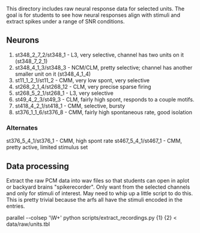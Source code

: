 
This directory includes raw neural response data for selected units. The goal is for students to see how neural responses align with stimuli and extract spikes under a range of SNR conditions.

## Neurons

1. st348_2_7_2/st348_1 - L3, very selective, channel has two units on it (st348_7_2_1)
2. st348_4_1_3/st348_3 - NCM/CLM, pretty selective; channel has another smaller unit on it (st348_4_1_4)
3. st11_1_2_1/st11_2 - CMM, very low spont, very selective
4. st268_2_1_4/st268_12 - CLM, very precise sparse firing
5. st268_5_2_1/st268_1 - L3, very selective
6. st49_4_2_3/st49_3 - CLM, fairly high spont, responds to a couple motifs.
7. st418_4_2_1/st418_1 - CMM, selective, bursty
8. st376_1_1_6/st376_8 - CMM, fairly high spontaneous rate, good isolation

### Alternates

st376_5_4_1/st376_1 - CMM, high spont rate
st467_5_4_1/st467_1 - CMM, pretty active, limited stimulus set

## Data processing

Extract the raw PCM data into wav files so that students can open in aplot or backyard brains "spikerecorder". Only want from the selected channels and only for stimuli of interest. May need to whip up a little script to do this. This is pretty trivial because the arfs all have the stimuli encoded in the entries.

parallel --colsep '\W+' python scripts/extract_recordings.py {1} {2} < data/raw/units.tbl

